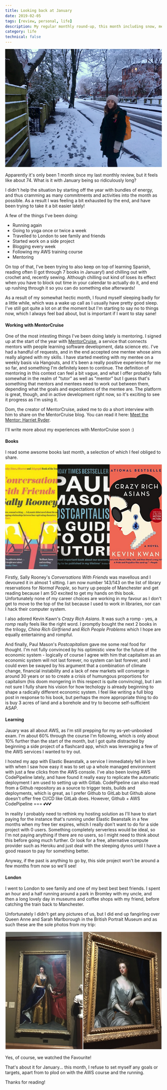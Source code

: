 ```yaml
---
title: Looking back at January
date: 2019-02-05
tags: [review, personal, life]
description: My regular monthly round-up, this month including snow, mentoring, a trip to london and AWS training.
category: life
technical: false
---
```


![We had snow!](./jan-2019/snow.png)

Apparently it's only been 1 month since my last monthly review, but it feels like about 74. What is it with January being so ridiculously long?

I didn't help the situation by starting off the year with bundles of energy, and thus cramming as many commitments and activities into the month as possible. As a result I was feeling a bit exhausted by the end, and have been trying to take it a bit easier lately!

A few of the things I've been doing:

- Running again
- Going to yoga once or twice a week
- Travelled to London to see family and friends
- Started work on a side project
- Blogging every week
- Following my AWS training course
- Mentoring

On top of that, I've been trying to also keep on top of learning Spanish, reading often (I got through 7 books in January!) and chilling out with crochet and, recently sewing. Although chilling out kind of loses its effect when you have to block out time in your calendar to actually do it, and end up rushing through it so you can do something else afterwards!

As a result of my somewhat hectic month, I found myself sleeping badly for a little while, which was a wake up call as I usually have pretty good sleep. I've still got quite a lot on at the moment but I'm starting to say no to things now, which I always feel bad about, but is important if I want to stay sane!

#### Working with MentorCruise

One of the most intesting things I've been doing lately is mentoring. I signed up at the start of the year with [MentorCruise](https://mentorcruise.com), a service that connects mentors with people learning software development, data science etc. I've had a handful of requests, and in the end accepted one mentee whose aims really aligned with my skills. I have started meeting with my mentee on a weekly basis via Hangouts, and it's been a really positive experience for me so far, and something I'm definitely keen to continue. The definition of mentoring in this context can feel a bit vague, and what I offer probably falls somewhat in the realm of "tutor" as well as "mentor" but I guess that's something that mentors and mentees need to work out between them, depending what the goals and expectations of the mentee are. The platform is great, though, and in active development right now, so it's exciting to see it progress as I'm using it.

Dom, the creator of MentorCruise, asked me to do a short interview with him to share on the MentorCruise blog. You can read it here: [Meet the Mentor: Harriet Ryder](https://blog.mentorcruise.com/harriet-ryder-meet-the-mentor-9bbdbe9287fe).

I'll write more about my experiences with MentorCruise soon :)

#### Books

I read some awsome books last month, a selection of which I feel obliged to share.

![My favourite books this month](jan-2019/books.jpg)

Firstly, Sally Rooney's _Conversations With Friends_ was mavellous and I devoured it in almost 1 sitting. I am now number 143/143 on the list of library reservations for _Normal People_, so hurry up people of Manchester and get reading because I am SO excited to get my hands on this book. Unfortunately none of my career choices are working in my favour as I don't get to move to the top of the list because I used to work in libraries, nor can I hack their computer system.

I also adored Kevin Kawn's _Crazy Rich Asians_. It was such a romp - yes, a _romp_ really feels like the right word. I promptly bought the next 2 books in the trilogy, _China Rich Girlfriend_ and _Rich People Problems_ which I hope are equally entertaining and rompful.

And finally, Paul Mason's _Postcapitalism_ gave me some real food for thought. I'm not fully convinced by his optimistic view for the future of the economic system - logically of course I agree with him that capitalism as an economic system will not last forever, no system can last forever, and I could even be swayed by his argument that a combination of climate change, financial instability and a lack of new markets will converge in around 30 years or so to create a crisis of humungous proportions for capitalism (his doom mongering in this respect is quite convincing), but I am not sure I fully share his vision for how techology is already beginning to shape a radically different economic system. I feel like writing a full blog post in response to his book, but perhaps the more appropriate thing to do is buy 3 acres of land and a borehole and try to become self-sufficient ASAP.

#### Learning

Jauary was all about AWS, as I'm still prepping for my as-yet-unbooked exam. I'm about 60% through the course I'm following, which is only about 10% further than the start of the month, but I got quite distracted by beginning a side project of a flashcard app, which was leveraging a few of the AWS services I wanted to try out.

I hosted my app with Elastic Beanstalk, a service I immediately fell in love with when I saw how easy it was to set up a whole managed environment with just a few clicks from the AWS console. I've also been loving AWS CodePipeline lately, and have found it really easy to replicate the automatic deployment I am used to setting up with Gitlab. CodePipeline can also read from a Github repository as a source to trigger tests, builds and deployments, which is great, as I prefer Github to GitLab but Github alone doesn't offer free CI/CD like GitLab does. However, Github + AWS CodePipeline === 💕💕💕

In reality I probably need to rethink my hosting solution as I'll have to start paying for the instance that's running under Elastic Beanstalk in a few months when my free tier expires, which I really don't want to do for a side project with 0 users. Something completely serverless would be ideal, so I'm not paying anything if there are no users, so I might need to think about this before going much further. Or look for a free, alternative compute provider such as Heroku and just deal with the sleeping dynos until I have a good reason to pay for something better.

Anyway, if the past is anything to go by, this side project won't be around a few months from now so we'll see!

#### London

I went to London to see family and one of my best best best friends. I spent an hour and a half running around a park in Bromley with my uncle, and then a long lovely day in museums and coffee shops with my friend, before catching the train back to Manchester.

Unfortunately I didn't get any pictures of us, but I did end up fangirling over Queen Anne and Sarah Marlborough in the British Portrait Museum and as such these are the sole photos from my trip:

![Queen Anne and the Duchess of Marlborough](jan-2019/anne.jpg)

Yes, of course, we watched the Favourite!

That's about it for January... this month, I refuse to set myself any goals or targets, apart from to plod on with the AWS course and the running.

Thanks for reading!
